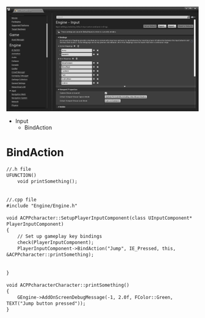 
![](https://github.com/CesarSerradorCuevas/UE4/blob/master/Input/MD/ProjectSettings.jpg?raw=true)

* Input
  * BindAction


# BindAction

```
//.h file
UFUNCTION()
	void printSomething();


//.cpp file
#include "Engine/Engine.h"

void ACPPcharacter::SetupPlayerInputComponent(class UInputComponent* PlayerInputComponent)
{
	// Set up gameplay key bindings
	check(PlayerInputComponent);
	PlayerInputComponent->BindAction("Jump", IE_Pressed, this, &ACPPcharacter::printSomething);
	

}

void ACPPcharacterCharacter::printSomething()
{
	GEngine->AddOnScreenDebugMessage(-1, 2.0f, FColor::Green, TEXT("Jump button pressed"));
}
```

